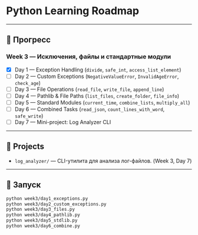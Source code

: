 # Python Learning Roadmap

---

## 📅 Прогресс

### Week 3 — Исключения, файлы и стандартные модули
- [x] Day 1 — Exception Handling (`divide`, `safe_int`, `access_list_element`)
- [ ] Day 2 — Custom Exceptions (`NegativeValueError`, `InvalidAgeError`, `check_age`)
- [ ] Day 3 — File Operations (`read_file`, `write_file`, `append_line`)
- [ ] Day 4 — Pathlib & File Paths (`list_files`, `create_folder`, `file_info`)
- [ ] Day 5 — Standard Modules (`current_time`, `combine_lists`, `multiply_all`)
- [ ] Day 6 — Combined Tasks (`read_json`, `count_lines_with_word`, `safe_write`)
- [ ] Day 7 — Mini-project: Log Analyzer CLI

---

## 📂 Projects
- `log_analyzer/` — CLI-утилита для анализа лог-файлов. (Week 3, Day 7)

---

## 🚀 Запуск
```bash
python week3/day1_exceptions.py
python week3/day2_custom_exceptions.py
python week3/day3_files.py
python week3/day4_pathlib.py
python week3/day5_stdlib.py
python week3/day6_combine.py